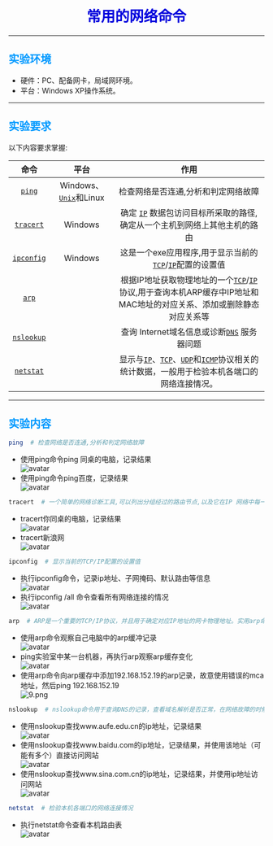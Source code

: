 ﻿# <center><font color="#0000dd">常用的网络命令</font></center>
---

## <font color=#0099ff>实验环境</font>
* 硬件：PC、配备网卡，局域网环境。
* 平台：Windows XP操作系统。
---

## <font color=#0099ff>实验要求</font>
以下内容要求掌握:

|命令|平台|作用|
|:---:|:---:|:---:|
|[`ping`][ping]|Windows、[`Unix`][Unix]和Linux|检查网络是否连通,分析和判定网络故障|
|[`tracert`][tracert]|Windows|确定 [`IP`][IP] 数据包访问目标所采取的路径,确定从一个主机到网络上其他主机的路由|
|[`ipconfig`][ipconfig]|Windows|这是一个exe应用程序,用于显示当前的[`TCP`][TCP]/[`IP`][IP]配置的设置值|
|[`arp`][arp]||根据IP地址获取物理地址的一个[`TCP`][TCP]/[`IP`][IP]协议,用于查询本机ARP缓存中IP地址和MAC地址的对应关系、添加或删除静态对应关系等|
|[`nslookup`][nslookup]||查询 Internet域名信息或诊断[`DNS`][DNS] 服务器问题|
|[`netstat`][netstat]||显示与[`IP`][IP]、[`TCP`][TCP]、[`UDP`][UDP]和[`ICMP`][ICMP]协议相关的统计数据，一般用于检验本机各端口的网络连接情况。|
---

## <font color=#0099ff>实验内容</font>
```bash
ping  # 检查网络是否连通,分析和判定网络故障
```
* 使用ping命令ping 同桌的电脑，记录结果  
![avatar](./assets/1.png)
* 使用ping命令ping百度，记录结果  
![avatar](./assets/2.png)

```bash
tracert  # 一个简单的网络诊断工具,可以列出分组经过的路由节点,以及它在IP 网络中每一跳的延迟.(这里的延迟是指:分组从信息源发送到目的地所需的时间,延迟也分为许多的种类:传播延迟,传输延迟,处理延迟,排队延迟等,是大多数网站性能的瓶颈之一)
```
* tracert你同桌的电脑，记录结果  
![avatar](./assets/3.png)
* tracert新浪网  
![avatar](./assets/4.png)

```bash
ipconfig  # 显示当前的TCP/IP配置的设置值
```
* 执行ipconfig命令，记录ip地址、子网掩码、默认路由等信息  
![avatar](./assets/5.png)
* 执行ipconfig /all 命令查看所有网络连接的情况  
![avatar](./assets/6.png)

```bash
arp  # ARP是一个重要的TCP/IP协议，并且用于确定对应IP地址的网卡物理地址。实用arp命令，我们能够查看本地计算机或另一台计算机的ARP高速缓存中的当前内容。
```
* 使用arp命令观察自己电脑中的arp缓冲记录  
![avatar](./assets/7.png)
* ping实验室中某一台机器，再执行arp观察arp缓存变化  
![avatar](./assets/8.png)
* 使用arp命令向arp缓存中添加192.168.152.19的arp记录，故意使用错误的mca地址，然后ping 192.168.152.19  
![9.png](./assets/9.png)

```bash
nslookup  # nslookup命令用于查询DNS的记录，查看域名解析是否正常，在网络故障的时候用来诊断网络问题。 nslookup的用法相对来说还是蛮简单的，主要是下面的几个用法。
```
* 使用nslookup查找www.aufe.edu.cn的ip地址，记录结果  
![avatar](./assets/10.png)
* 使用nslookup查找www.baidu.com的ip地址，记录结果，并使用该地址（可能有多个）直接访问网站  
![avatar](./assets/11.png)
* 使用nslookup查找www.sina.com.cn的ip地址，记录结果，并使用ip地址访问网站  
![avatar](./assets/12.png)

```bash
netstat  # 检验本机各端口的网络连接情况
```
* 执行netstat命令查看本机路由表  
![avatar](./assets/13.png)


[ping]:https://baike.baidu.com/item/ping/6235
[Unix]:https://baike.baidu.com/item/unix
[tracert]:https://baike.baidu.com/item/%E8%B7%9F%E8%B8%AA%E8%B7%AF%E7%94%B1/8971154?fr=aladdin&fromid=7578188&fromtitle=tracert
[IP]:https://baike.baidu.com/item/IP/224599?fr=aladdin
[ipconfig]:https://baike.baidu.com/item/ipconfig
[TCP]:https://baike.baidu.com/item/TCP/33012
[arp]:https://baike.baidu.com/item/ARP/609343
[nslookup]:https://baike.baidu.com/item/nslookup
[DNS]:https://baike.baidu.com/item/dns/427444
[netstat]:https://baike.baidu.com/item/Netstat
[UDP]:https://baike.baidu.com/item/UDP
[ICMP]:https://baike.baidu.com/item/ICMP